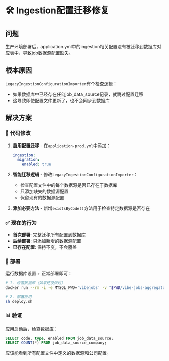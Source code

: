 # 🛠 Ingestion配置迁移修复

## 问题
生产环境部署后，application.yml中的ingestion相关配置没有被迁移到数据库对应表中，导致job数据源配置缺失。

## 根本原因
`LegacyIngestionConfigurationImporter`有个检查逻辑：
- 如果数据库中已经存在任何job_data_source记录，就跳过配置迁移
- 这导致即使配置文件更新了，也不会同步到数据库

## 解决方案

### 🔧 代码修改
1. **启用配置迁移** - 在`application-prod.yml`中添加：
   ```yaml
   ingestion:
     migration:
       enabled: true
   ```

2. **智能迁移逻辑** - 修改`LegacyIngestionConfigurationImporter`：
   - 检查配置文件中的每个数据源是否已存在于数据库
   - 只添加缺失的数据源配置
   - 保留现有的数据源配置

3. **添加必要方法** - 新增`existsByCode()`方法用于检查特定数据源是否存在

### ✅ 现在的行为
- **首次部署**: 完整迁移所有配置到数据库
- **后续部署**: 只添加新增的数据源配置
- **已存在配置**: 保持不变，不会覆盖

### 🚀 部署
运行数据库设置 + 正常部署即可：
```bash
# 1. 设置数据库（如果还没做过）
docker run --rm -i -e MYSQL_PWD='vibejobs' -v "$PWD/vibe-jobs-aggregator/scripts:/scripts:ro" mysql:8.4 sh -lc 'mysql -h database-vibejobs.clgia4qkyyuz.ap-southeast-1.rds.amazonaws.com -P 3306 -u vibejobs --ssl-mode=REQUIRED -D vibejobs < /scripts/simple-db-setup.sql'

# 2. 部署应用
sh deploy.sh
```

### 📊 验证
应用启动后，检查数据库：
```sql
SELECT code, type, enabled FROM job_data_source;
SELECT COUNT(*) FROM job_data_source_company;
```

应该能看到所有配置文件中定义的数据源和公司配置。
